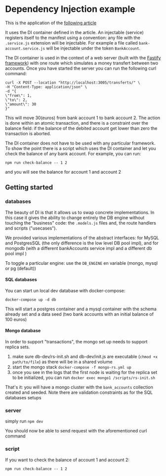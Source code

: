 # Dependency Injection example

This is the application of the [following article]()

It uses the DI container defined in the article. An injectable (service) registers itself to the manifest using a convention:
any file with the ``.service.js`` extension will be injectable. For example a file called ``bank-account.service.js`` will be injectable under the token ``BankAccount``.  

The DI container is used in the context of a web server (built with the [Fastify framework](https://www.fastify.io/)) with one route which simulates a money transfert between two accounts. Once you have started the server you can run the following curl command:

```shell
curl -X POST --location "http://localhost:3005/transferts/" \
-H "Content-Type: application/json" \
-d "{
\"from\": 1,
\"to\": 2,
\"amount\": 30
}"
```

This will move 30(euros) from bank account 1 to bank account 2. 
The action is done within an atomic transaction, and there is a constraint over the balance field: if the balance of the debited account get lower than zero the transaction is aborted.

The DI container does not have to be used with any particular framework. To show the point there is a script which uses the DI container and let you check the balance of any bank account. For example, you can run: 

``npm run check-balance -- 1 2``

and you will see the balance for account 1 and account 2

## Getting started

### databases

The beauty of DI is that it allows us to swap concrete implementations. In this case it gives the ability to change entirely the DB engine without touching the "business" code: the ```.models.js``` files and, the route handlers and scripts ("usecases").

We provided various implementations of the abstract interfaces: for MySQL and PostgresSQL (the only difference is the low level DB pool impl), and for mongodb (with a different bankAccounts service impl and a different db pool impl )

To toggle a particular engine: use the ``DB_ENGINE`` en variable (mongo, mysql or pg (default))

#### SQL databases

You can start un local dev database with docker-compose:

``docker-compose up -d db``

This will start a postgres container and a mysql container with the schema already set and a data seed (two bank accounts with an initial balance of 100 euros)

#### Mongo database

In order to support "transactions", the mongo set up needs to support replica sets.

1. make sure db-dev/rs-init.sh and db-dev/init.js are executable (``chmod +x path/to/file``) as there will be in a shared volume
2. start the mongo stack ``docker-compose -f mongo-rs.yml up``
3. once you see in the logs that the first node is waiting for the replica set to be initialized, you can run ``docker exec mongo1 /scripts/rs-init.sh``

That's it: you will have a mongo cluster with the ``bank_accounts`` collection created and seeded. Note there are validation constraints as for the SQL databases setups 

### server

simply run ``npm dev``

You should now be able to send request with the aforementioned curl command

### script

If you want to check the balance of account 1 and account 2:

``npm run check-balance -- 1 2``
